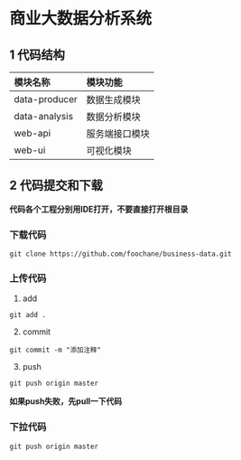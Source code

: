# 商业大数据分析系统
<!-- ## 1 整体框架 -->

<!-- ![框架图](https://github.com/foochane/business-data/raw/master/images/框架图.png) -->

## 1 代码结构
|模块名称|模块功能|
|:--|:--|
|data-producer  |数据生成模块|
|data-analysis  |数据分析模块|
|web-api        |服务端接口模块|
|web-ui         |可视化模块|




## 2 代码提交和下载

**代码各个工程分别用IDE打开，不要直接打开根目录**

### 下载代码
```
git clone https://github.com/foochane/business-data.git
```

### 上传代码
1. add
```
git add .
```
2. commit
```
git commit -m "添加注释"
```
3. push
```
git push origin master
```
**如果push失败，先pull一下代码**

### 下拉代码
```
git push origin master
```